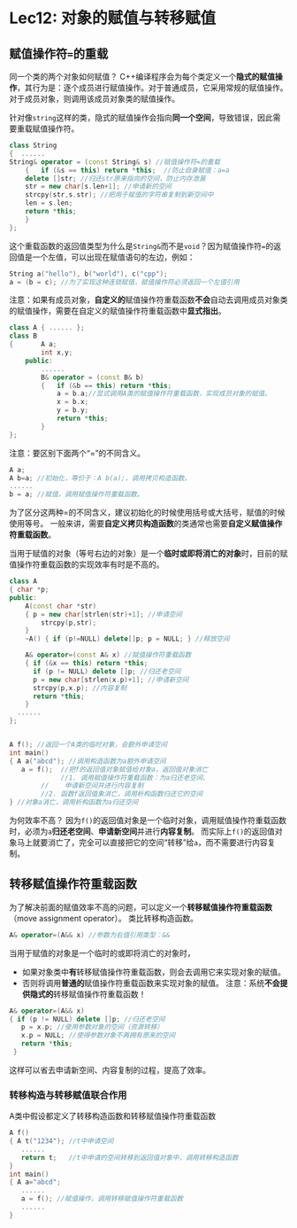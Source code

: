 # Lec12: 对象的赋值与转移赋值
## 赋值操作符`=`的重载
同一个类的两个对象如何赋值？
C++编译程序会为每个类定义一个**隐式的赋值操作**，其行为是：逐个成员进行赋值操作。对于普通成员，它采用常规的赋值操作。对于成员对象，则调用该成员对象类的赋值操作。

针对像`string`这样的类，隐式的赋值操作会指向**同一个空间**，导致错误，因此需要重载赋值操作符。

```cpp
class String
{  ......
String& operator = (const String& s) //赋值操作符=的重载
    {	if (&s == this) return *this;  //防止自身赋值：a=a
	delete []str; //归还str原来指向的空间，防止内存泄漏
	str = new char[s.len+1]; //申请新的空间
	strcpy(str,s.str); //把用于赋值的字符串复制到新空间中
    len = s.len; 
	return *this;
    }
};
```
这个重载函数的返回值类型为什么是`String&`而不是`void`？因为赋值操作符`=`的返回值是一个左值，可以出现在赋值语句的左边，例如：
```cpp
String a("hello"), b("world"), c("cpp");
a = (b = c); //为了实现这种连锁赋值，赋值操作符必须返回一个左值引用
```
注意：如果有成员对象，**自定义的**赋值操作符重载函数**不会**自动去调用成员对象类的赋值操作，需要在自定义的赋值操作符重载函数中**显式指出**。
```cpp
class A { ...... };
class B
{		A a;
		int x,y;
	public:
		......
		B& operator = (const B& b)
		{	if (&b == this) return *this; 
            a = b.a;//显式调用A类的赋值操作符重载函数，实现成员对象的赋值。
			x = b.x;
			y = b.y;
			return *this;
		}
}; 
```

注意：要区别下面两个“=”的不同含义。
```cpp
A a;
A b=a; //初始化，等价于：A b(a);，调用拷贝构造函数。
......
b = a; //赋值，调用赋值操作符重载函数。
```
为了区分这两种=的不同含义，建议初始化的时候使用括号或大括号，赋值的时候使用等号。
一般来讲，需要**自定义拷贝构造函数**的类通常也需要**自定义赋值操作符重载函数**。

当用于赋值的对象（等号右边的对象）是一个**临时或即将消亡的对象**时，目前的赋值操作符重载函数的实现效率有时是不高的。

```cpp
class A
{ char *p;
public:
    A(const char *str) 
    { p = new char[strlen(str)+1]; //申请空间
        strcpy(p,str); 
    }
    ~A() { if (p!=NULL) delete[]p; p = NULL; } //释放空间

    A& operator=(const A& x) //赋值操作符重载函数
    { if (&x == this) return *this; 
      if (p != NULL) delete []p; //归还老空间
      p = new char[strlen(x.p)+1]; //申请新空间
      strcpy(p,x.p); //内容复制
      return *this; 
    }
  ......
};


A f(); //返回一个A类的临时对象，会额外申请空间
int main()
{ A a("abcd"); //调用构造函数为a额外申请空间
   a = f();  //把f的返回值对象赋值给对象a，返回值对象消亡
             //1. 调用赋值操作符重载函数：为a归还老空间、
	    //    申请新空间并进行内容复制
	    //2. 函数f返回值象消亡，调用析构函数归还它的空间
} //对象a消亡，调用析构函数为a归还空间
```
为何效率不高？
因为`f()`的返回值对象是一个临时对象，调用赋值操作符重载函数时，必须为`a`**归还老空间**、**申请新空间**并进行**内容复制**。
而实际上`f()`的返回值对象马上就要消亡了，完全可以直接把它的空间“转移”给`a`，而不需要进行内容复制。

## 转移赋值操作符重载函数
为了解决前面的赋值效率不高的问题，可以定义一个**转移赋值操作符重载函数**（move assignment operator）。
类比转移构造函数。
```cpp
A& operator=(A&& x) //参数为右值引用类型：&&
```
当用于赋值的对象是一个临时的或即将消亡的对象时，
- 如果对象类中**有**转移赋值操作符重载函数，则会去调用它来实现对象的赋值。
- 否则将调用**普通的**赋值操作符重载函数来实现对象的赋值。
注意：系统**不会提供隐式的**转移赋值操作符重载函数！
```cpp
A& operator=(A&& x)
{ if (p != NULL) delete []p; //归还老空间
   p = x.p; //使用参数对象的空间（资源转移）
   x.p = NULL; //使得参数对象不再拥有原来的空间
   return *this; 
 }
```
这样可以省去申请新空间、内容复制的过程，提高了效率。

### 转移构造与转移赋值联合作用
A类中假设都定义了转移构造函数和转移赋值操作符重载函数
```cpp
A f()
{ A t("1234"); //t中申请空间
   ......
   return t;   //t中申请的空间转移到返回值对象中，调用转移构造函数
}
int main()
{ A a="abcd";
   ......
   a = f(); //赋值操作，调用转移赋值操作符重载函数
   ......
}
```